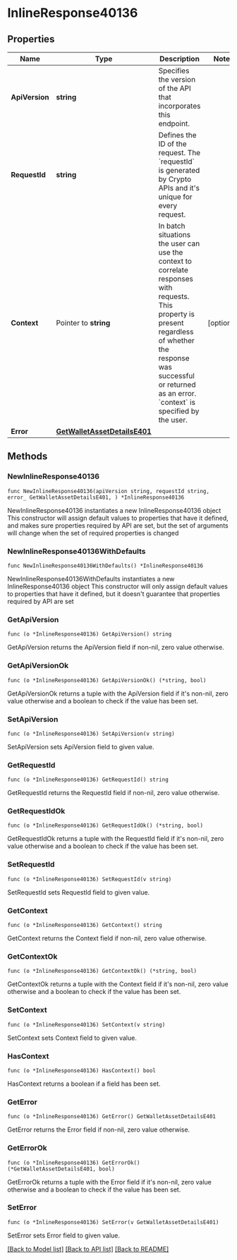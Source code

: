 # InlineResponse40136

## Properties

Name | Type | Description | Notes
------------ | ------------- | ------------- | -------------
**ApiVersion** | **string** | Specifies the version of the API that incorporates this endpoint. | 
**RequestId** | **string** | Defines the ID of the request. The &#x60;requestId&#x60; is generated by Crypto APIs and it&#39;s unique for every request. | 
**Context** | Pointer to **string** | In batch situations the user can use the context to correlate responses with requests. This property is present regardless of whether the response was successful or returned as an error. &#x60;context&#x60; is specified by the user. | [optional] 
**Error** | [**GetWalletAssetDetailsE401**](GetWalletAssetDetailsE401.md) |  | 

## Methods

### NewInlineResponse40136

`func NewInlineResponse40136(apiVersion string, requestId string, error_ GetWalletAssetDetailsE401, ) *InlineResponse40136`

NewInlineResponse40136 instantiates a new InlineResponse40136 object
This constructor will assign default values to properties that have it defined,
and makes sure properties required by API are set, but the set of arguments
will change when the set of required properties is changed

### NewInlineResponse40136WithDefaults

`func NewInlineResponse40136WithDefaults() *InlineResponse40136`

NewInlineResponse40136WithDefaults instantiates a new InlineResponse40136 object
This constructor will only assign default values to properties that have it defined,
but it doesn't guarantee that properties required by API are set

### GetApiVersion

`func (o *InlineResponse40136) GetApiVersion() string`

GetApiVersion returns the ApiVersion field if non-nil, zero value otherwise.

### GetApiVersionOk

`func (o *InlineResponse40136) GetApiVersionOk() (*string, bool)`

GetApiVersionOk returns a tuple with the ApiVersion field if it's non-nil, zero value otherwise
and a boolean to check if the value has been set.

### SetApiVersion

`func (o *InlineResponse40136) SetApiVersion(v string)`

SetApiVersion sets ApiVersion field to given value.


### GetRequestId

`func (o *InlineResponse40136) GetRequestId() string`

GetRequestId returns the RequestId field if non-nil, zero value otherwise.

### GetRequestIdOk

`func (o *InlineResponse40136) GetRequestIdOk() (*string, bool)`

GetRequestIdOk returns a tuple with the RequestId field if it's non-nil, zero value otherwise
and a boolean to check if the value has been set.

### SetRequestId

`func (o *InlineResponse40136) SetRequestId(v string)`

SetRequestId sets RequestId field to given value.


### GetContext

`func (o *InlineResponse40136) GetContext() string`

GetContext returns the Context field if non-nil, zero value otherwise.

### GetContextOk

`func (o *InlineResponse40136) GetContextOk() (*string, bool)`

GetContextOk returns a tuple with the Context field if it's non-nil, zero value otherwise
and a boolean to check if the value has been set.

### SetContext

`func (o *InlineResponse40136) SetContext(v string)`

SetContext sets Context field to given value.

### HasContext

`func (o *InlineResponse40136) HasContext() bool`

HasContext returns a boolean if a field has been set.

### GetError

`func (o *InlineResponse40136) GetError() GetWalletAssetDetailsE401`

GetError returns the Error field if non-nil, zero value otherwise.

### GetErrorOk

`func (o *InlineResponse40136) GetErrorOk() (*GetWalletAssetDetailsE401, bool)`

GetErrorOk returns a tuple with the Error field if it's non-nil, zero value otherwise
and a boolean to check if the value has been set.

### SetError

`func (o *InlineResponse40136) SetError(v GetWalletAssetDetailsE401)`

SetError sets Error field to given value.



[[Back to Model list]](../README.md#documentation-for-models) [[Back to API list]](../README.md#documentation-for-api-endpoints) [[Back to README]](../README.md)


